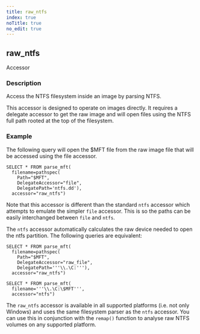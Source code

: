 ```yaml
---
title: raw_ntfs
index: true
noTitle: true
no_edit: true
---
```




<div class="vql_item"></div>


## raw_ntfs
<span class='vql_type pull-right page-header'>Accessor</span>


### Description

Access the NTFS filesystem inside an image by parsing NTFS.

This accessor is designed to operate on images directly. It requires a
delegate accessor to get the raw image and will open files using the
NTFS full path rooted at the top of the filesystem.

### Example

The following query will open the $MFT file from the raw image file
that will be accessed using the file accessor.

```vql
SELECT * FROM parse_mft(
  filename=pathspec(
    Path="$MFT",
    DelegateAccessor="file",
    DelegatePath='ntfs.dd'),
  accessor="raw_ntfs")
```

Note that this accessor is different than the standard `ntfs`
accessor which attempts to emulate the simpler `file`
accessor. This is so the paths can be easily interchanged between
`file` and `ntfs`.

The `ntfs` accessor automatically calculates the raw device needed
to open the ntfs partition. The following queries are equivalent:

```
SELECT * FROM parse_mft(
  filename=pathspec(
    Path="$MFT",
    DelegateAccessor="raw_file",
    DelegatePath='''\\.\C:'''),
  accessor="raw_ntfs")

SELECT * FROM parse_mft(
  filename='''\\.\C:\$MFT''',
  accessor="ntfs")
```

The `raw_ntfs` accessor is available in all supported platforms
(i.e. not only Windows) and uses the same filesystem parser as the
`ntfs` accessor. You can use this in conjunction with the
`remap()` function to analyse raw NTFS volumes on any supported
platform.


